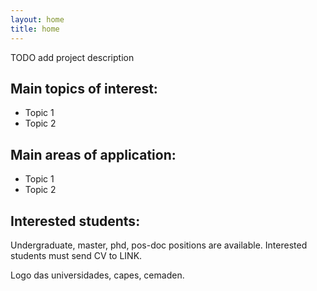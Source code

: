 ```yaml
---
layout: home
title: home
---
```


TODO add project description

## Main topics of interest:
- Topic 1
- Topic 2

## Main areas of application:
- Topic 1
- Topic 2


## Interested students:

Undergraduate, master, phd, pos-doc positions are available. Interested students must send CV to LINK.  

Logo das universidades, capes, cemaden.


